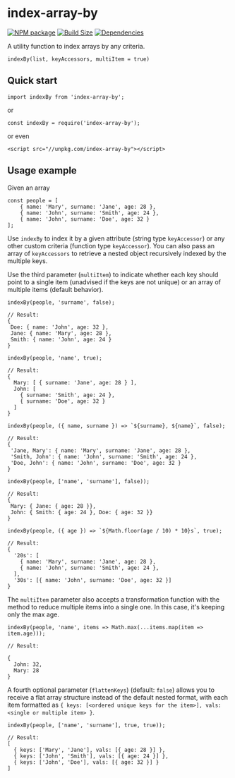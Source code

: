 index-array-by
==============

[![NPM package][npm-img]][npm-url]
[![Build Size][build-size-img]][build-size-url]
[![Dependencies][dependencies-img]][dependencies-url]

A utility function to index arrays by any criteria.

`indexBy(list, keyAccessors, multiItem = true)`

## Quick start

```
import indexBy from 'index-array-by';
```
or
```
const indexBy = require('index-array-by');
```
or even
```
<script src="//unpkg.com/index-array-by"></script>
```

## Usage example

Given an array
```
const people = [
    { name: 'Mary', surname: 'Jane', age: 28 },
    { name: 'John', surname: 'Smith', age: 24 },
    { name: 'John', surname: 'Doe', age: 32 }
];
```

Use `indexBy` to index it by a given attribute (string type `keyAccessor`) or any other custom criteria (function type `keyAccessor`). You can also pass an array of `keyAccessors` to retrieve a nested object recursively indexed by the multiple keys.

Use the third parameter (`multiItem`) to indicate whether each key should point to a single item (unadvised if the keys are not unique) or an array of multiple items (default behavior). 

```
indexBy(people, 'surname', false);

// Result: 
{
 Doe: { name: 'John', age: 32 },
 Jane: { name: 'Mary', age: 28 },
 Smith: { name: 'John', age: 24 }
}
```

```
indexBy(people, 'name', true);

// Result: 
{
  Mary: [ { surname: 'Jane', age: 28 } ],
  John: [
    { surname: 'Smith', age: 24 },
    { surname: 'Doe', age: 32 }
  ]
}
```

```
indexBy(people, ({ name, surname }) => `${surname}, ${name}`, false);

// Result: 
{
 'Jane, Mary': { name: 'Mary', surname: 'Jane', age: 28 },
 'Smith, John': { name: 'John', surname: 'Smith', age: 24 },
 'Doe, John': { name: 'John', surname: 'Doe', age: 32 }
}
```

```
indexBy(people, ['name', 'surname'], false));

// Result: 
{
 Mary: { Jane: { age: 28 }},
 John: { Smith: { age: 24 }, Doe: { age: 32 }}
}
```

```
indexBy(people, ({ age }) => `${Math.floor(age / 10) * 10}s`, true);

// Result: 
{
  '20s': [
    { name: 'Mary', surname: 'Jane', age: 28 },
    { name: 'John', surname: 'Smith', age: 24 },
  ],
  '30s': [{ name: 'John', surname: 'Doe', age: 32 }]
}
```


The `multiItem` parameter also accepts a transformation function with the method to reduce multiple items into a single one. In this case, it's keeping only the max age.

```
indexBy(people, 'name', items => Math.max(...items.map(item => item.age)));

// Result:

{
  John: 32,
  Mary: 28
}
```


A fourth optional parameter (`flattenKeys`) (default: `false`) allows you to receive a flat array structure instead of the default nested format, with each item formatted as `{ keys: [<ordered unique keys for the item>], vals: <single or multiple item> }`.

```
indexBy(people, ['name', 'surname'], true, true));

// Result: 
[
  { keys: ['Mary', 'Jane'], vals: [{ age: 28 }] },
  { keys: ['John', 'Smith'], vals: [{ age: 24 }] },
  { keys: ['John', 'Doe'], vals: [{ age: 32 }] }
]
```


[npm-img]: https://img.shields.io/npm/v/index-array-by.svg
[npm-url]: https://npmjs.org/package/index-array-by
[build-size-img]: https://img.shields.io/bundlephobia/minzip/index-array-by.svg
[build-size-url]: https://bundlephobia.com/result?p=index-array-by
[dependencies-img]: https://img.shields.io/david/vasturiano/index-array-by.svg
[dependencies-url]: https://david-dm.org/vasturiano/index-array-by
